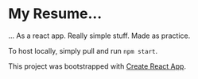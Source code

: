 # My Resume...

... As a react app. Really simple stuff. Made as practice.

To host locally, simply pull and run `npm start`.

This project was bootstrapped with [Create React App](https://github.com/facebook/create-react-app).
